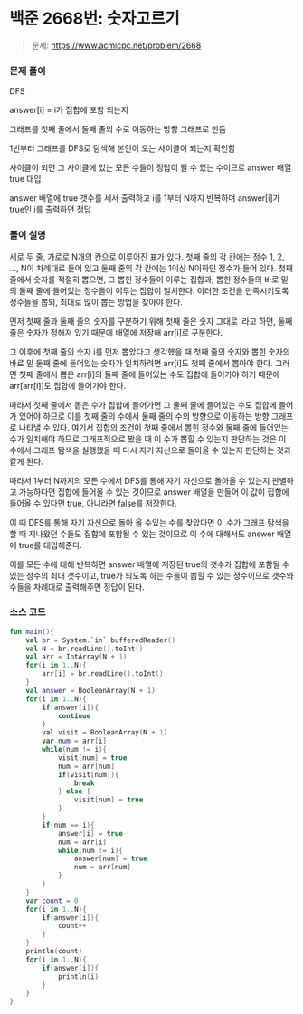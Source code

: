 # 백준 2668번: 숫자고르기

> 문제: https://www.acmicpc.net/problem/2668

### 문제 풀이

DFS

answer[i] = i가 집합에 포함 되는지

그래프를 첫째 줄에서 둘째 줄의 수로 이동하는 방향 그래프로 만듬

1번부터 그래프를 DFS로 탐색해 본인이 오는 사이클이 되는지 확인함

사이클이 되면 그 사이클에 있는 모든 수들이 정답이 될 수 있는 수이므로 answer 배열 true 대입

answer 배열에 true 갯수를 세서 출력하고 i를 1부터 N까지 반복하며 answer[i]가 true인 i를 출력하면 정답

### 풀이 설명

세로 두 줄, 가로로 N개의 칸으로 이루어진 표가 있다. 첫째 줄의 각 칸에는 정수 1, 2, …, N이 차례대로 들어 있고 둘째 줄의 각 칸에는 1이상 N이하인 정수가 들어 있다. 첫째 줄에서 숫자를 적절히 뽑으면, 그 뽑힌 정수들이 이루는 집합과, 뽑힌 정수들의 바로 밑의 둘째 줄에 들어있는 정수들이 이루는 집합이 일치한다. 이러한 조건을 만족시키도록 정수들을 뽑되, 최대로 많이 뽑는 방법을 찾아야 한다.

먼저 첫째 줄과 둘째 줄의 숫자를 구분하기 위해 첫째 줄은 숫자 그대로 i라고 하면, 둘째 줄은 숫자가 정해져 있기 때문에 배열에 저장해 arr[i]로 구분한다.

그 이후에 첫째 줄의 숫자 i를 먼저 뽑았다고 생각했을 때 첫째 줄의 숫자와 뽑힌 숫자의 바로 밑 둘째 줄에 들어있는 숫자가 일치하려면 arr[i]도 첫째 줄에서 뽑아야 한다. 그러면 첫째 줄에서 뽑은 arr[i]의 둘째 줄에 들어있는 수도 집합에 들어가야 하기 때문에 arr[arr[i]]도 집합에 들어가야 한다.

따라서 첫째 줄에서 뽑은 수가 집합에 들어가면 그 둘째 줄에 들어있는 수도 집합에 들어가 있어야 하므로 이를 첫째 줄의 수에서 둘째 줄의 수의 방향으로 이동하는 방향 그래프로 나타낼 수 있다. 여기서 집합의 조건이 첫째 줄에서 뽑힌 정수와 둘째 줄에 들어있는 수가 일치해야 하므로 그래프적으로 봤을 때 이 수가 뽑힐 수 있는지 판단하는 것은 이 수에서 그래프 탐색을 실행했을 때 다시 자기 자신으로 돌아올 수 있는지 판단하는 것과 같게 된다.

따라서 1부터 N까지의 모든 수에서 DFS를 통해 자기 자신으로 돌아올 수 있는지 판별하고 가능하다면 집합에 들어올 수 있는 것이므로 answer 배열을 만들어 이 값이 집합에 들어올 수 있다면 true, 아니라면 false를 저장한다.

이 때 DFS를 통해 자기 자신으로 돌아 올 수있는 수를 찾았다면 이 수가 그래프 탐색을 할 때 지나왔던 수들도 집합에 포함될 수 있는 것이므로 이 수에 대해서도 answer 배열에 true를 대입해준다.

이를 모든 수에 대해 반복하면 answer 배열에 저장된 true의 갯수가 집합에 포함될 수 있는 정수의 최대 갯수이고, true가 되도록 하는 수들이 뽑힐 수 있는 정수이므로 갯수와 수들을 차례대로 출력해주면 정답이 된다.

### 소스 코드
```kotlin
fun main(){
    val br = System.`in`.bufferedReader()
    val N = br.readLine().toInt()
    val arr = IntArray(N + 1)
    for(i in 1..N){
        arr[i] = br.readLine().toInt()
    }
    val answer = BooleanArray(N + 1)
    for(i in 1..N){
        if(answer[i]){
            continue
        }
        val visit = BooleanArray(N + 1)
        var num = arr[i]
        while(num != i){
            visit[num] = true
            num = arr[num]
            if(visit[num]){
                break
            } else {
                visit[num] = true
            }
        }
        if(num == i){
            answer[i] = true
            num = arr[i]
            while(num != i){
                answer[num] = true
                num = arr[num]
            }
        }
    }
    var count = 0
    for(i in 1..N){
        if(answer[i]){
            count++
        }
    }
    println(count)
    for(i in 1..N){
        if(answer[i]){
            println(i)
        }
    }
}
```
